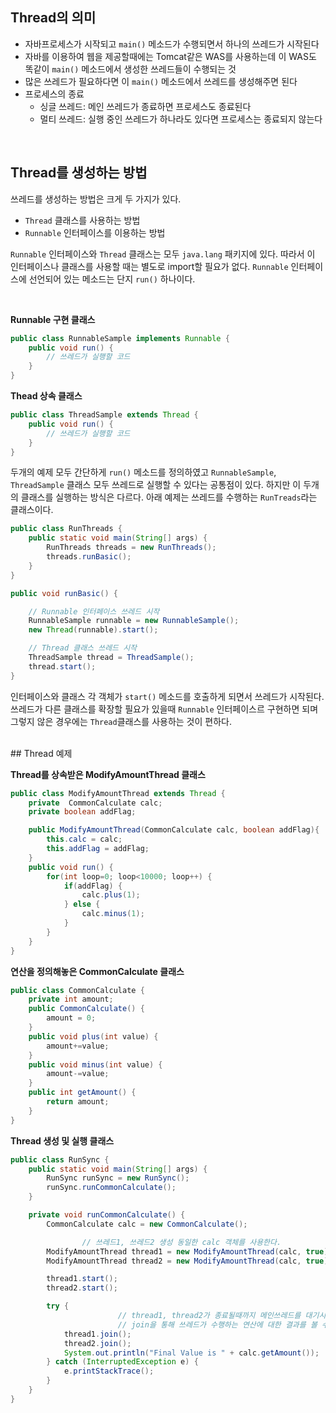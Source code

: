 ## Thread의 의미

- 자바프로세스가 시작되고 `main()` 메소드가 수행되면서 하나의 쓰레드가 시작된다
- 자바를 이용하여 웹을 제공할때에는 Tomcat같은 WAS를 사용하는데 이 WAS도 똑같이 `main()` 메소드에서 생성한 쓰레드들이 수행되는 것
- 많은 쓰레드가 필요하다면 이 `main()` 메소드에서 쓰레드를 생성해주면 된다
- 프로세스의 종료
    - 싱글 쓰레드: 메인 쓰레드가 종료하면 프로세스도 종료된다
    - 멀티 쓰레드: 실행 중인 쓰레드가 하나라도 있다면 프로세스는 종료되지 않는다

<br/>

## Thread를 생성하는 방법

쓰레드를 생성하는 방법은 크게 두 가지가 있다.

- `Thread` 클래스를 사용하는 방법
- `Runnable` 인터페이스를 이용하는 방법

`Runnable` 인터페이스와 `Thread` 클래스는 모두 `java.lang` 패키지에 있다. 따라서 이 인터페이스나 클래스를 사용할 때는 별도로 import할 필요가 없다. `Runnable` 인터페이스에 선언되어 있는 메소드는 단지 `run()` 하나이다.

<br/>

**Runnable 구현 클래스**

```java
public class RunnableSample implements Runnable {
	public void run() {
		// 쓰레드가 실행할 코드
	}
}
```

**Thead 상속 클래스**

```java
public class ThreadSample extends Thread {
	public void run() {
		// 쓰레드가 실행할 코드
	}
}
```

두개의 예제 모두 간단하게 `run()` 메소드를 정의하였고 `RunnableSample`, `ThreadSample` 클래스 모두 쓰레드로 실행할 수 있다는 공통점이 있다. 하지만 이 두개의 클래스를 실행하는 방식은 다르다. 아래 예제는 쓰레드를 수행하는 `RunTreads`라는 클래스이다.

```java
public class RunThreads {
	public static void main(String[] args) {
		RunThreads threads = new RunThreads();
		threads.runBasic();
	}
}

public void runBasic() {

	// Runnable 인터페이스 쓰레드 시작
	RunnableSample runnable = new RunnableSample();
	new Thread(runnable).start();

	// Thread 클래스 쓰레드 시작
	ThreadSample thread = ThreadSample();
	thread.start();
}

```

인터페이스와 클래스 각 객체가 `start()` 메소드를 호출하게 되면서 쓰레드가 시작된다. 쓰레드가 다른 클래스를 확장할 필요가 있을때 `Runnable` 인터페이스르 구현하면 되며 그렇지 않은 경우에는 `Thread`클래스를 사용하는 것이 편하다.

<br/>
## Thread 예제

**Thread를 상속받은 ModifyAmountThread 클래스**

```java
public class ModifyAmountThread extends Thread {
    private  CommonCalculate calc;
    private boolean addFlag;

    public ModifyAmountThread(CommonCalculate calc, boolean addFlag){
        this.calc = calc;
        this.addFlag = addFlag;
    }
    public void run() {
        for(int loop=0; loop<10000; loop++) {
            if(addFlag) {
                calc.plus(1);
            } else {
                calc.minus(1);
            }
        }
    }
}
```

**연산을 정의해놓은 CommonCalculate 클래스**

```java
public class CommonCalculate {
    private int amount;
    public CommonCalculate() {
        amount = 0;
    }
    public void plus(int value) {
        amount+=value;
    }
    public void minus(int value) {
        amount-=value;
    }
    public int getAmount() {
        return amount;
    }
}
```

**Thread 생성 및 실행 클래스**

```java
public class RunSync {
    public static void main(String[] args) {
        RunSync runSync = new RunSync();
        runSync.runCommonCalculate();
    }

    private void runCommonCalculate() {
        CommonCalculate calc = new CommonCalculate();

				// 쓰레드1, 쓰레드2 생성 동일한 calc 객체를 사용한다.
        ModifyAmountThread thread1 = new ModifyAmountThread(calc, true);
        ModifyAmountThread thread2 = new ModifyAmountThread(calc, true);

        thread1.start();
        thread2.start();

        try {
						// thread1, thread2가 종료될때까지 메인쓰레드를 대기시킨다.
						// join을 통해 쓰레드가 수행하는 연산에 대한 결과를 볼 수 있다.
            thread1.join();
            thread2.join();
            System.out.println("Final Value is " + calc.getAmount());
        } catch (InterruptedException e) {
            e.printStackTrace();
        }
    }
}
```
